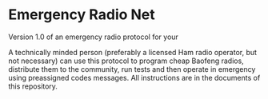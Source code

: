 # Emergency Radio Net
Version 1.0 of an emergency radio protocol for your 

A technically minded person (preferably a licensed Ham radio operator, but not necessary) can use this protocol to program cheap Baofeng radios, distribute them to the community, run tests and then operate in emergency using preassigned codes messages. All instructions are in the documents of this repository.

